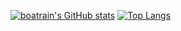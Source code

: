 [![boatrain's GitHub stats](https://github-readme-stats.vercel.app/api?username=boatrainlsz&count_private=true)](https://github.com/boatrainlsz/github-readme-stats)
[![Top Langs](https://github-readme-stats.vercel.app/api/top-langs/?username=boatrainlsz)](https://github.com/boatrainlsz/github-readme-stats)
